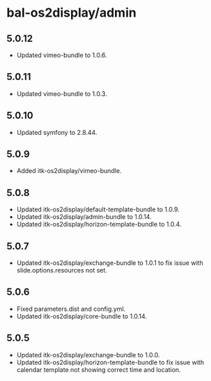 # bal-os2display/admin

## 5.0.12

* Updated vimeo-bundle to 1.0.6.

## 5.0.11

* Updated vimeo-bundle to 1.0.3.

## 5.0.10

* Updated symfony to 2.8.44.

## 5.0.9

* Added itk-os2display/vimeo-bundle.

## 5.0.8

* Updated itk-os2display/default-template-bundle to 1.0.9.
* Updated itk-os2display/admin-bundle to 1.0.14.
* Updated itk-os2display/horizon-template-bundle to 1.0.4.

## 5.0.7

* Updated itk-os2display/exchange-bundle to 1.0.1 to fix issue with slide.options.resources not set.

## 5.0.6

* Fixed parameters.dist and config.yml.
* Updated itk-os2display/core-bundle to 1.0.14.

## 5.0.5

* Updated itk-os2display/exchange-bundle to 1.0.0.
* Updated itk-os2display/horizon-template-bundle to fix issue with calendar template not showing correct time and location.
